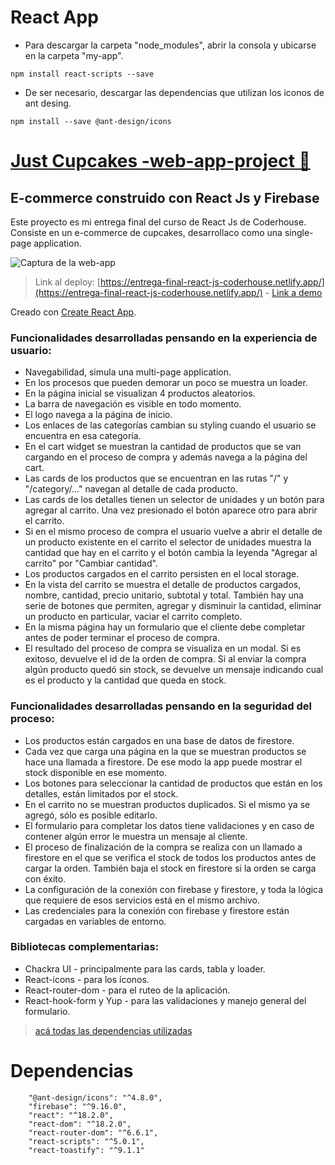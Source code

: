 # React App

* Para descargar la carpeta "node_modules", abrir la consola y ubicarse en la carpeta "my-app".

``` npm install react-scripts --save ```

* De ser necesario, descargar las dependencias que utilizan los iconos de ant desing.

``` npm install --save @ant-design/icons ```


# [Just Cupcakes -web-app-project 👋](https://entrega-final-react-js-coderhouse.netlify.app/)

## E-commerce construido con React Js y Firebase

Este proyecto es mi entrega final del curso de React Js de Coderhouse.\
Consiste en un e-commerce de cupcakes, desarrollaco como una single-page application.

![Captura de la web-app](https://res.cloudinary.com/dystdxfua/image/upload/v1674270280/just%20cupcakes/just-cupcake-home_lm19vv.jpg)

> Link al deploy: [https://entrega-final-react-js-coderhouse.netlify.app/](https://entrega-final-react-js-coderhouse.netlify.app/) - [Link a demo](https://res.cloudinary.com/dystdxfua/video/upload/v1674278559/just%20cupcakes/just-cupcake_r6qkt2.mp4)

Creado con [Create React App](https://github.com/facebook/create-react-app).

### Funcionalidades desarrolladas pensando en la experiencia de usuario:

- Navegabilidad, simula una multi-page application.
- En los procesos que pueden demorar un poco se muestra un loader.
- En la página inicial se visualizan 4 productos aleatorios.
- La barra de navegación es visible en todo momento.
- El logo navega a la página de inicio.
- Los enlaces de las categorías cambian su styling cuando el usuario se encuentra en esa categoría.
- En el cart widget se muestran la cantidad de productos que se van cargando en el proceso de compra y además navega a la página del cart.
- Las cards de los productos que se encuentran en las rutas "/" y "/category/..." navegan al detalle de cada producto.
- Las cards de los detalles tienen un selector de unidades y un botón para agregar al carrito. Una vez presionado el botón aparece otro para abrir el carrito.
- Si en el mismo proceso de compra el usuario vuelve a abrir el detalle de un producto existente en el carrito el selector de unidades muestra la cantidad que hay en el carrito y el botón cambia la leyenda "Agregar al carrito" por "Cambiar cantidad".
- Los productos cargados en el carrito persisten en el local storage.
- En la vista del carrito se muestra el detalle de productos cargados, nombre, cantidad, precio unitario, subtotal y total. También hay una serie de botones que permiten, agregar y disminuir la cantidad, eliminar un producto en particular, vaciar el carrito completo.
- En la misma página hay un formulario que el cliente debe completar antes de poder terminar el proceso de compra.
- El resultado del proceso de compra se visualiza en un modal. Si es exitoso, devuelve el id de la orden de compra. Si al enviar la compra algún producto quedó sin stock, se devuelve un mensaje indicando cual es el producto y la cantidad que queda en stock.

### Funcionalidades desarrolladas pensando en la seguridad del proceso:

- Los productos están cargados en una base de datos de firestore.
- Cada vez que carga una página en la que se muestran productos se hace una llamada a firestore. De ese modo la app puede mostrar el stock disponible en ese momento.
- Los botones para seleccionar la cantidad de productos que están en los detalles, están limitados por el stock.
- En el carrito no se muestran productos duplicados. Si el mismo ya se agregó, sólo es posible editarlo.
- El formulario para completar los datos tiene validaciones y en caso de contener algún error le muestra un mensaje al cliente.
- El proceso de finalización de la compra se realiza con un llamado a firestore en el que se verifica el stock de todos los productos antes de cargar la orden. También baja el stock en firestore si la orden se carga con éxito.
- La configuración de la conexión con firebase y firestore, y toda la lógica que requiere de esos servicios está en el mismo archivo.
- Las credenciales para la conexión con firebase y firestore están cargadas en variables de entorno.

### Bibliotecas complementarias:

- Chackra UI - principalmente para las cards, tabla y loader.
- React-icons - para los íconos.
- React-router-dom - para el ruteo de la aplicación.
- React-hook-form y Yup - para las validaciones y manejo general del formulario.

> [acá todas las dependencias utilizadas](https://github.com/MariaSoledadHiga/react-js-entrega-final/blob/main/package.json)

# Dependencias

```
    "@ant-design/icons": "^4.8.0",
    "firebase": "^9.16.0",
    "react": "^18.2.0",
    "react-dom": "^18.2.0",
    "react-router-dom": "^6.6.1",
    "react-scripts": "^5.0.1",
    "react-toastify": "^9.1.1"
```